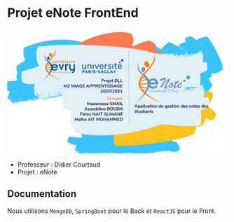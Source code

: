 # Projet eNote FrontEnd

<p align="center">
  <img src="src\assets\img\theme\info.PNG" />
</p>

* Professeur : Didier Courtaud
* Projet : eNote

## Documentation

Nous utilisons `MongoDB`, `SpringBoot` pour le Back et `ReactJS` pour le Front.
